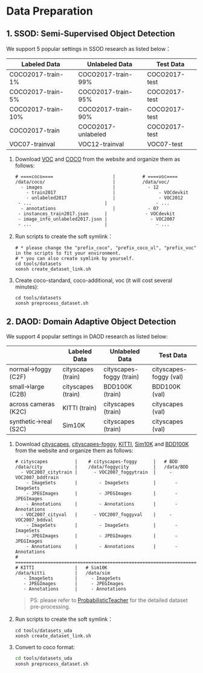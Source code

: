 # Data Preparation

## 1. SSOD: Semi-Supervised Object Detection

We support 5 popular settings in SSOD research as listed below：

| Labeled Data       | Unlabeled Data     | Test Data     |
| ------------------ | ------------------ | ------------- |
| COCO2017-train-1%  | COCO2017-train-99% | COCO2017-test |
| COCO2017-train-5%  | COCO2017-train-95% | COCO2017-test |
| COCO2017-train-10% | COCO2017-train-90% | COCO2017-test |
| COCO2017-train     | COCO2017-unlabeled | COCO2017-test |
| VOC07-trainval     | VOC12-trainval     | VOC07-test    |

1. Download [VOC](http://host.robots.ox.ac.uk/pascal/VOC/) and [COCO](https://cocodataset.org/#home) from the website and organize them as follows:

   ```shell
   # ====coco====                      |          # ====voc====
   /data/coco/                         |          /data/voc/
     - images                          |            - 12
       - train2017                     |     		    - VOCdevkit
       - unlabeled2017                 |                - VOC2012
   	- ...                           |                  - ...      
     - annotations                     |            - 07
   	- instances_train2017.json      |              - VOCdevkit
   	- image_info_unlabeled2017.json |                - VOC2007
   	- ...						    |                  - ...						
   ```

2. Run scripts to  create the soft symlink：

   ```shell
   # * please change the "prefix_coco", "prefix_coco_ul", "prefix_voc" in the scripts to fit your environment.
   # * you can also create symlink by yourself.
   cd tools/datasets
   xonsh create_dataset_link.sh
   ```

3. Create coco-standard, coco-additional, voc (it will cost several minutes):

   ```shell
   cd tools/datasets
   xonsh preprocess_dataset.sh
   ```

## 2. DAOD: Domain Adaptive Object Detection

We support 4 popular settings in DAOD research as listed below:

|                          | Labeled Data       | Unlabeled Data           | Test Data              |
| ------------------------ | ------------------ | ------------------------ | ---------------------- |
| normal$\to$foggy (C2F)   | cityscapes (train) | cityscapes-foggy (train) | cityscapes-foggy (val) |
| small$\to$large (C2B)    | cityscapes (train) | BDD100K (train)          | BDD100K (val)          |
| across cameras (K2C)     | KITTI (train)      | cityscapes (train)       | cityscapes (val)       |
| synthetic$\to$real (S2C) | Sim10K             | cityscapes (train)       | cityscapes (val)       |

1. Download [cityscapes](https://cityscapes-dataset.com), [cityscapes-foggy](https://cityscapes-dataset.com), [KITTI](http://www.cvlibs.net/datasets/kitti/eval_object.php?obj_benchmark=2d), [Sim10K](https://fcav.engin.umich.edu/projects/driving-in-the-matrix) and [BDD100K](https://bdd-data.berkeley.edu) from the website and organize them as follows:

   ```shell
   # cityscapes          |    # cityscapes-foggy      |   # BDD
   /data/city            |    /data/foggycity         |   /data/BDD
     - VOC2007_citytrain |      - VOC2007_foggytrain  |     - VOC2007_bddtrain
       - ImageSets       |        - ImageSets         |       - ImageSets
       - JPEGImages      |        - JPEGImages        |       - JPEGImages
       - Annotations     |        - Annotations       |       - Annotations 
     - VOC2007_cityval   |      - VOC2007_foggyval    |     - VOC2007_bddval 
       - ImageSets       |        - ImageSets         |       - ImageSets
       - JPEGImages      |        - JPEGImages        |       - JPEGImages
       - Annotations     |        - Annotations       |       - Annotations 
   # =========================================================================
   # KITTI               |   # Sim10K
   /data/kitti           |   /data/sim
      - ImageSets        |     - ImageSets
      - JPEGImages       |     - JPEGImages
      - Annotations      |     - Annotations
   ```

   > PS: please refer to [ProbabilisticTeacher](https://github.com/HIK-LAB/ProbabilisticTeacher) for the detailed dataset pre-processing.

2. Run scripts to  create the soft symlink：

   ```shell
   cd tools/datasets_uda
   xonsh create_dataset_link.sh
   ```

3. Convert to coco format:

   ```bash
   cd tools/datasets_uda
   xonsh preprocess_dataset.sh
   ```

